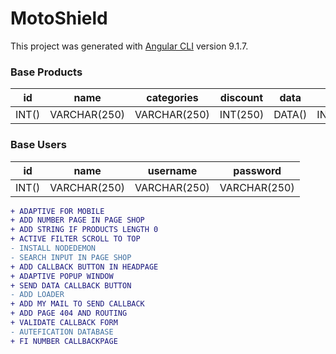 # MotoShield

This project was generated with [Angular CLI](https://github.com/angular/angular-cli) version 9.1.7.

### Base Products
| id | name | categories | discount | data | size | price | state | characteristics | disadvantage | sale | image |
| ------ | ------ | ------ | ------ | ------ | ------ | ------ | ------ | ------ | ------ | ------ | ------ | 
| INT() | VARCHAR(250) | VARCHAR(250) | INT(250) | DATA() | INT(250) | INT(250) | INT(10) | TEXT() | TEXT() | INT(10) | VARCHAR(250) |

### Base Users
| id | name | username | password |
| ------ | ------ | ------ | ------ |
| INT() | VARCHAR(250) | VARCHAR(250) | VARCHAR(250) |


```diff
+ ADAPTIVE FOR MOBILE
+ ADD NUMBER PAGE IN PAGE SHOP
+ ADD STRING IF PRODUCTS LENGTH 0 
+ ACTIVE FILTER SCROLL TO TOP
- INSTALL NODEDEMON
- SEARCH INPUT IN PAGE SHOP
+ ADD CALLBACK BUTTON IN HEADPAGE 
+ ADAPTIVE POPUP WINDOW
+ SEND DATA CALLBACK BUTTON
- ADD LOADER
+ ADD MY MAIL TO SEND CALLBACK
+ ADD PAGE 404 AND ROUTING
+ VALIDATE CALLBACK FORM
- AUTEFICATION DATABASE
+ FI NUMBER CALLBACKPAGE
